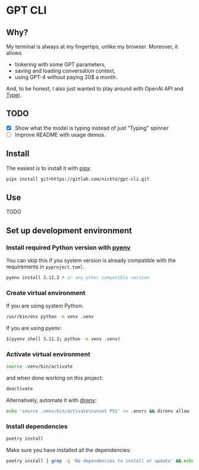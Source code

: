 # GPT CLI

## Why?

My terminal is always at my fingertips, unlike my browser. Moreover, it allows

- tinkering with some GPT parameters,
- saving and loading conversation context,
- using GPT-4 without paying 20$ a month.

And, to be honest, I also just wanted to play around with OpenAI API and
[Typer](https://typer.tiangolo.com/).

## TODO

- [X] Show what the model is typing instead of just "Typing" spinner
- [ ] Improve README with usage demos.

## Install

The easiest is to install it with [pipx](https://pypa.github.io/pipx/):

```bash
pipx install git+https://gitlab.com/nickto/gpt-cli.git
```

## Use

TODO

## Set up development environment

### Install required Python version with [pyenv](https://github.com/pyenv/pyenv)

You can skip this if you system version is already compatible with the
requirements in `pyproject.toml`.

```bash
pyenv install 3.11.2 # or any other compatible version
```

### Create virtual environment

If you are using system Python:

```bash
/usr/bin/env python -m venv .venv
```

If you are using pyenv:

```bash
$(pyenv shell 3.11.2; python -m venv .venv)
```

### Activate virtual environment

```bash
source .venv/bin/activate
```

and when done working on this project:

```bash
deactivate
```

Alternatively, automate it with [direnv](https://direnv.net/):

```bash
echo 'source .venv/bin/activate\nunset PS1' >> .envrc && direnv allow
```

### Install dependencies

```bash
poetry install
```

Make sure you have installed all the dependencies:

```bash
poetry install | grep -q 'No dependencies to install or update' && echo "All good\!" || echo "Some packages are missing :("
```
